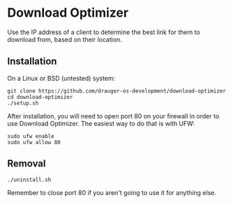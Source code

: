 # Download Optimizer
Use the IP address of a client to determine the best link for them to download from, based on their location.


## Installation
On a Linux or BSD (untested) system:

```
git clone https://github.com/drauger-os-development/download-optimizer
cd download-optimizer
./setup.sh
```
After installation, you will need to open port 80 on your firewall in order to use Download Optimizer. The easiest way to do that is with UFW:

```
sudo ufw enable
sudo ufw allow 80
```

## Removal
```
./uninstall.sh
```

Remember to close port 80 if you aren't going to use it for anything else.